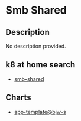 # Smb Shared

## Description

No description provided.

## k8 at home search

- [smb-shared](https://nanne.dev/k8s-at-home-search/#/smb-shared)

## Charts

- [app-template@bjw-s](https://bjw-s.github.io/helm-charts/)
